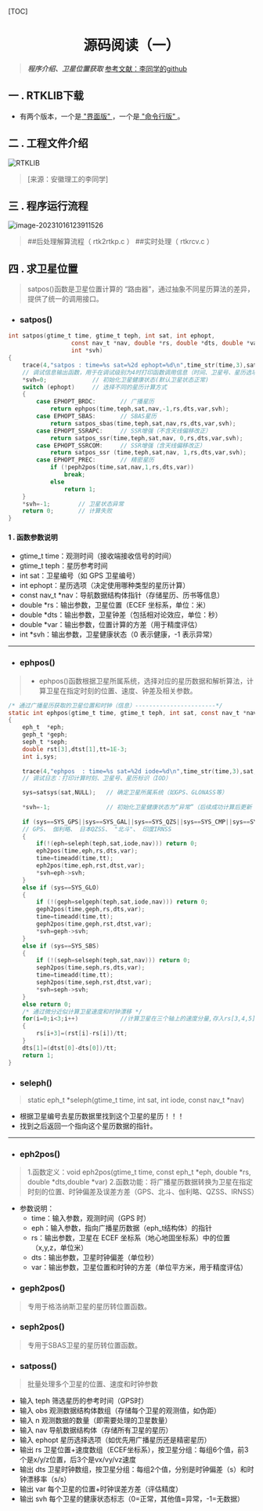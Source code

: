 [TOC]

# <h1 style="text-align: center;">源码阅读（一）</h1>
> ***程序介绍、卫星位置获取***
> [参考文献：李同学的github](https://github.com/LiZhengXiao99/Navigation-Learning)


## 一 . RTKLIB下载
- 有两个版本，一个是[ "界面版" ](https://www.rtklib.com/)，一个是[ "命令行版" ](https://www.rtklib.com/)。


## 二 . 工程文件介绍
![RTKLIB](https://pic-bed-1316053657.cos.ap-nanjing.myqcloud.com/img/RTKLIB.png)

> [来源：安徽理工的李同学] 


## 三 . 程序运行流程

![image-20231016123911526](https://pic-bed-1316053657.cos.ap-nanjing.myqcloud.com/img/image-20231016123911526.png)

> ##后处理解算流程（ rtk2rtkp.c ）
> ##实时处理（ rtkrcv.c ）


## 四 . 求卫星位置

> satpos()函数是卫星位置计算的 “路由器”，通过抽象不同星历算法的差异，提供了统一的调用接口。

- ### **satpos()**

```C
int satpos(gtime_t time, gtime_t teph, int sat, int ephopt,
                  const nav_t *nav, double *rs, double *dts, double *var,
                  int *svh)
{
    trace(4,"satpos : time=%s sat=%2d ephopt=%d\n",time_str(time,3),sat,ephopt);
    // 调试信息输出函数，用于在调试级别为4时打印函数调用信息（时间、卫星号、星历选项）
    *svh=0;             // 初始化卫星健康状态(默认卫星状态正常)
    switch (ephopt)     // 选择不同的星历计算方式
    {
        case EPHOPT_BRDC:       // 广播星历
            return ephpos(time,teph,sat,nav,-1,rs,dts,var,svh);
        case EPHOPT_SBAS:       // SBAS星历
            return satpos_sbas(time,teph,sat,nav,rs,dts,var,svh);
        case EPHOPT_SSRAPC:     // SSR增强（不含天线偏移改正）
            return satpos_ssr(time,teph,sat,nav, 0,rs,dts,var,svh);
        case EPHOPT_SSRCOM:     // SSR增强（含天线偏移改正）
            return satpos_ssr (time,teph,sat,nav, 1,rs,dts,var,svh);
        case EPHOPT_PREC:       // 精密星历
            if (!peph2pos(time,sat,nav,1,rs,dts,var)) 
                break; 
            else 
                return 1;
    }
    *svh=-1;        // 卫星状态异常
    return 0;       // 计算失败
}
```

#### 1 . 函数参数说明
- gtime_t time：观测时间（接收端接收信号的时间）
- gtime_t teph：星历参考时间
- int sat：卫星编号（如 GPS 卫星编号）
- int ephopt：星历选项（决定使用哪种类型的星历计算）
- const nav_t *nav：导航数据结构体指针（存储星历、历书等信息）
- double *rs：输出参数，卫星位置（ECEF 坐标系，单位：米）
- double *dts：输出参数，卫星钟差（包括相对论效应，单位：秒）
- double *var：输出参数，位置计算的方差（用于精度评估）
- int *svh：输出参数，卫星健康状态（0 表示健康，-1 表示异常）

---

- ### **ephpos()**
> - ephpos()函数根据卫星所属系统，选择对应的星历数据和解析算法，计算卫星在指定时刻的位置、速度、钟差及相关参数。
```C
/* 通过广播星历获取的卫星位置和时钟（信息）-----------------------*/
static int ephpos(gtime_t time, gtime_t teph, int sat, const nav_t *nav,int iode, double *rs, double *dts, double *var, int *svh)       
{
    eph_t  *eph;
    geph_t *geph;
    seph_t *seph;
    double rst[3],dtst[1],tt=1E-3;
    int i,sys;
    
    trace(4,"ephpos  : time=%s sat=%2d iode=%d\n",time_str(time,3),sat,iode);
    // 调试日志：打印计算时刻、卫星号、星历标识（IOD）

    sys=satsys(sat,NULL);   // 确定卫星所属系统（如GPS、GLONASS等）
    
    *svh=-1;                // 初始化卫星健康状态为“异常”（后续成功计算后更新
    
    if (sys==SYS_GPS||sys==SYS_GAL||sys==SYS_QZS||sys==SYS_CMP||sys==SYS_IRN)   
    // GPS、 伽利略、 日本QZSS、 "北斗"、 印度IRNSS 
    {
        if(!(eph=seleph(teph,sat,iode,nav))) return 0;
        eph2pos(time,eph,rs,dts,var);
        time=timeadd(time,tt);
        eph2pos(time,eph,rst,dtst,var);
        *svh=eph->svh;
    }
    else if (sys==SYS_GLO) 
    {
        if (!(geph=selgeph(teph,sat,iode,nav))) return 0;
        geph2pos(time,geph,rs,dts,var);
        time=timeadd(time,tt);
        geph2pos(time,geph,rst,dtst,var);
        *svh=geph->svh;
    }
    else if (sys==SYS_SBS) 
    {
        if (!(seph=selseph(teph,sat,nav))) return 0;
        seph2pos(time,seph,rs,dts,var);
        time=timeadd(time,tt);
        seph2pos(time,seph,rst,dtst,var);
        *svh=seph->svh;
    }
    else return 0;
    /* 通过微分近似计算卫星速度和时钟漂移 */
    for(i=0;i<3;i++)            //计算卫星在三个轴上的速度分量,存入rs[3,4,5],rs[1,2,3]是前一时刻的卫星位置（x,y,x）,rst是第二时刻的
    {
        rs[i+3]=(rst[i]-rs[i])/tt;
    }
    dts[1]=(dtst[0]-dts[0])/tt;
    return 1;
}
```
- ### **seleph()**
> static eph_t *seleph(gtime_t time, int sat, int iode, const nav_t *nav)
- 根据卫星编号去星历数据里找到这个卫星的星历！！！
- 找到之后返回一个指向这个星历数据的指针。
---

- ### **eph2pos()**
> 1.函数定义：void eph2pos(gtime_t time, const eph_t *eph, double *rs, double *dts,double *var)
> 2.函数功能：将广播星历数据转换为卫星在指定时刻的位置、时钟偏差及误差方差（GPS、北斗、伽利略、QZSS、IRNSS）

- 参数说明：
    - time：输入参数，观测时间（GPS 时）
    - eph：输入参数，指向广播星历数据（eph_t结构体）的指针
    - rs：输出参数，卫星在 ECEF 坐标系（地心地固坐标系）中的位置（x,y,z，单位米）
    - dts：输出参数，卫星时钟偏差（单位秒）
    - var：输出参数，卫星位置和时钟的方差（单位平方米，用于精度评估）
- ### **geph2pos()**
> 专用于格洛纳斯卫星的星历转位置函数。
- ### **seph2pos()**
> 专用于SBAS卫星的星历转位置函数。
- ### **satposs()**
> 批量处理多个卫星的位置、速度和时钟参数

- 输入	teph	筛选星历的参考时间（GPS时）
- 输入	obs	    观测数据结构体数组（存储每个卫星的观测值，如伪距）
- 输入	n	    观测数据的数量（即需要处理的卫星数量）
- 输入	nav	    导航数据结构体（存储所有卫星的星历）
- 输入	ephopt	星历选择选项（如优先用广播星历还是精密星历）
- 输出	rs	    卫星位置+速度数组（ECEF坐标系），按卫星分组：每组6个值，前3个是x/y/z位置，后3个是vx/vy/vz速度
- 输出	dts	    卫星时钟数组，按卫星分组：每组2个值，分别是时钟偏差（s）和时钟漂移率（s/s）
- 输出	var	    每个卫星的位置+时钟误差方差（评估精度）
- 输出	svh	    每个卫星的健康状态标志（0=正常，其他值=异常，-1=无数据）